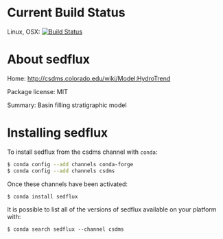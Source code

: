 # Current Build Status

Linux, OSX: [![Build
Status](https://travis-ci.org/csdms/hydrotrend-recipe.svg?branch=master)](https://travis-ci.org/csdms-stack/sedflux-recipe)

# About sedflux

Home: http://csdms.colorado.edu/wiki/Model:HydroTrend

Package license: MIT

Summary: Basin filling stratigraphic model

# Installing sedflux

To install sedflux from the csdms channel with `conda`:
```bash
$ conda config --add channels conda-forge
$ conda config --add channels csdms
```

Once these channels have been activated:
```bash
$ conda install sedflux
```

It is possible to list all of the versions of sedflux available on your
platform with:

```
$ conda search sedflux --channel csdms
```
